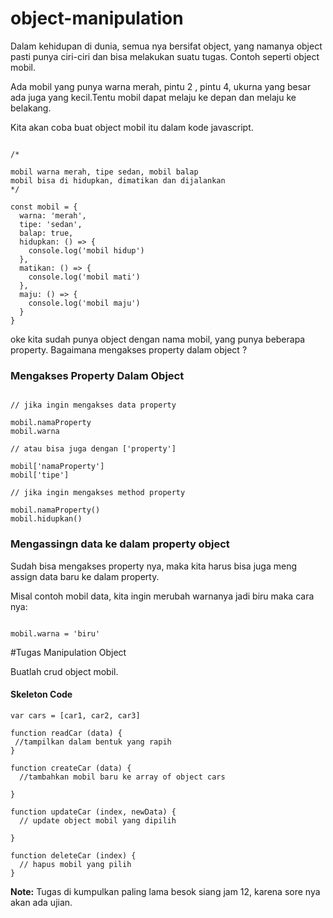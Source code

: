 # object-manipulation

Dalam kehidupan di dunia, semua nya bersifat object, yang namanya object pasti punya ciri-ciri dan bisa melakukan suatu tugas.
Contoh seperti object mobil. 

Ada mobil yang punya warna merah, pintu 2 , pintu 4, ukurna yang besar ada juga yang kecil.Tentu mobil dapat melaju ke depan dan melaju ke belakang.

Kita akan coba buat object mobil itu dalam kode javascript.

```

/*

mobil warna merah, tipe sedan, mobil balap
mobil bisa di hidupkan, dimatikan dan dijalankan 
*/

const mobil = { 
  warna: 'merah',
  tipe: 'sedan',
  balap: true, 
  hidupkan: () => {
    console.log('mobil hidup')
  },
  matikan: () => {
    console.log('mobil mati')
  },
  maju: () => {
    console.log('mobil maju')
  }
}
```
oke kita sudah punya object dengan nama mobil, yang punya beberapa property. Bagaimana mengakses property dalam object ?

### Mengakses Property Dalam Object

```

// jika ingin mengakses data property

mobil.namaProperty
mobil.warna

// atau bisa juga dengan ['property']

mobil['namaProperty']
mobil['tipe']

// jika ingin mengakses method property 

mobil.namaProperty()
mobil.hidupkan()

```

### Mengassingn data ke dalam property object

Sudah bisa mengakses property nya, maka kita harus bisa juga meng assign data baru ke dalam property. 

Misal contoh mobil data, kita ingin merubah warnanya jadi biru maka cara nya:

```

mobil.warna = 'biru'

```



#Tugas Manipulation Object

Buatlah crud object mobil.

#### Skeleton Code

```
var cars = [car1, car2, car3]

function readCar (data) {
 //tampilkan dalam bentuk yang rapih
}

function createCar (data) {
  //tambahkan mobil baru ke array of object cars

}

function updateCar (index, newData) {
  // update object mobil yang dipilih

}

function deleteCar (index) {
  // hapus mobil yang pilih
}

```

**Note:** Tugas di kumpulkan paling lama besok siang jam 12, karena sore nya akan ada ujian.
